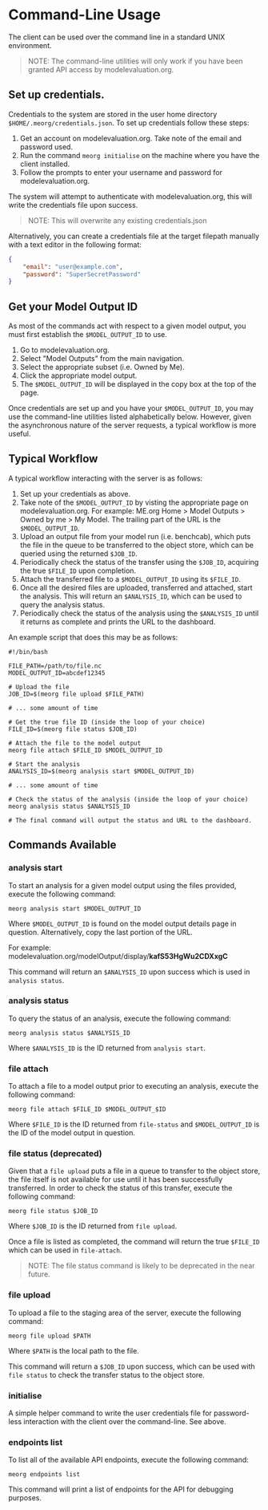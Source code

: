 # Command-Line Usage

The client can be used over the command line in a standard UNIX environment.

> NOTE: The command-line utilities will only work if you have been granted API access by modelevaluation.org.

## Set up credentials.

Credentials to the system are stored in the user home directory `$HOME/.meorg/credentials.json`. To set up credentials follow these steps:

1. Get an account on modelevaluation.org. Take note of the email and password used.
2. Run the command `meorg initialise` on the machine where you have the client installed.
3. Follow the prompts to enter your username and password for modelevaluation.org.

The system will attempt to authenticate with modelevaluation.org, this will write the credentials file upon success. 

> NOTE: This will overwrite any existing credentials.json

Alternatively, you can create a credentials file at the target filepath manually with a text editor in the following format:

```json
{
    "email": "user@example.com",
    "password": "SuperSecretPassword"
}
```

## Get your Model Output ID

As most of the commands act with respect to a given model output, you must first establish the `$MODEL_OUTPUT_ID` to use.

1. Go to modelevaluation.org.
2. Select "Model Outputs" from the main navigation.
3. Select the appropriate subset (i.e. Owned by Me).
4. Click the appropriate model output.
5. The `$MODEL_OUTPUT_ID` will be displayed in the copy box at the top of the page.

Once credentials are set up and you have your `$MODEL_OUTPUT_ID`, you may use the command-line utilities listed alphabetically below. However, given the asynchronous nature of the server requests, a typical workflow is more useful.

## Typical Workflow

A typical workflow interacting with the server is as follows:

1. Set up your credentials as above.
2. Take note of the `$MODEL_OUTPUT_ID` by visting the appropriate page on modelevaluation.org. For example: ME.org Home > Model Outputs > Owned by me > My Model. The trailing part of the URL is the `$MODEL_OUTPUT_ID`.
3. Upload an output file from your model run (i.e. benchcab), which puts the file in the queue to be transferred to the object store, which can be queried using the returned `$JOB_ID`.
4. Periodically check the status of the transfer using the `$JOB_ID`, acquiring the true `$FILE_ID` upon completion.
5. Attach the transferred file to a `$MODEL_OUTPUT_ID` using its `$FILE_ID`.
6. Once all the desired files are uploaded, transferred and attached, start the analysis. This will return an `$ANALYSIS_ID`, which can be used to query the analysis status.
7. Periodically check the status of the analysis using the `$ANALYSIS_ID` until it returns as complete and prints the URL to the dashboard.

An example script that does this may be as follows:

```shell
#!/bin/bash

FILE_PATH=/path/to/file.nc
MODEL_OUTPUT_ID=abcdef12345

# Upload the file
JOB_ID=$(meorg file upload $FILE_PATH)

# ... some amount of time

# Get the true file ID (inside the loop of your choice)
FILE_ID=$(meorg file status $JOB_ID)

# Attach the file to the model output
meorg file attach $FILE_ID $MODEL_OUTPUT_ID

# Start the analysis
ANALYSIS_ID=$(meorg analysis start $MODEL_OUTPUT_ID)

# ... some amount of time

# Check the status of the analysis (inside the loop of your choice)
meorg analysis status $ANALYSIS_ID

# The final command will output the status and URL to the dashboard.
```

## Commands Available

### analysis start

To start an analysis for a given model output using the files provided, execute the following command:

```shell
meorg analysis start $MODEL_OUTPUT_ID
```

Where `$MODEL_OUTPUT_ID` is found on the model output details page in question. Alternatively, copy the last portion of the URL.

For example:
modelevaluation.org/modelOutput/display/**kafS53HgWu2CDXxgC**

This command will return an `$ANALYSIS_ID` upon success which is used in `analysis status`.

### analysis status

To query the status of an analysis, execute the following command:

```shell
meorg analysis status $ANALYSIS_ID
```

Where `$ANALYSIS_ID` is the ID returned from `analysis start`.

### file attach

To attach a file to a model output prior to executing an analysis, execute the following command:

```shell
meorg file attach $FILE_ID $MODEL_OUTPUT_$ID
```

Where `$FILE_ID` is the ID returned from `file-status` and `$MODEL_OUTPUT_ID` is the ID of the model output in question.

### file status (deprecated)

Given that a `file upload` puts a file in a queue to transfer to the object store, the file itself is not available for use until it has been successfully transferred. In order to check the status of this transfer, execute the following command:

```shell
meorg file status $JOB_ID
```

Where `$JOB_ID` is the ID returned from `file upload`.

Once a file is listed as completed, the command will return the true `$FILE_ID` which can be used in `file-attach`.

> NOTE: The file status command is likely to be deprecated in the near future.

### file upload

To upload a file to the staging area of the server, execute the following command:

```shell
meorg file upload $PATH
```

Where `$PATH` is the local path to the file.

This command will return a `$JOB_ID` upon success, which can be used with `file status` to check the transfer status to the object store.

### initialise

A simple helper command to write the user credentials file for password-less interaction with the client over the command-line. See above.

### endpoints list

To list all of the available API endpoints, execute the following command:

```shell
meorg endpoints list
```

This command will print a list of endpoints for the API for debugging purposes.

